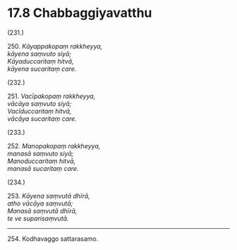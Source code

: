 

# 17.8 Chabbaggiyavatthu



(231.)

250\. _Kāyappakopaṃ rakkheyya,_  
_kāyena saṃvuto siyā;_  
_Kāyaduccaritaṃ hitvā,_  
_kāyena sucaritaṃ care._  


(232.)

251\. _Vacīpakopaṃ rakkheyya,_  
_vācāya saṃvuto siyā;_  
_Vacīduccaritaṃ hitvā,_  
_vācāya sucaritaṃ care._  


(233.)

252\. _Manopakopaṃ rakkheyya,_  
_manasā saṃvuto siyā;_  
_Manoduccaritaṃ hitvā,_  
_manasā sucaritaṃ care._  


(234.)

253\. _Kāyena saṃvutā dhīrā,_  
_atho vācāya saṃvutā;_  
_Manasā saṃvutā dhīrā,_  
_te ve suparisaṃvutā._  


---

254\. Kodhavaggo sattarasamo.





